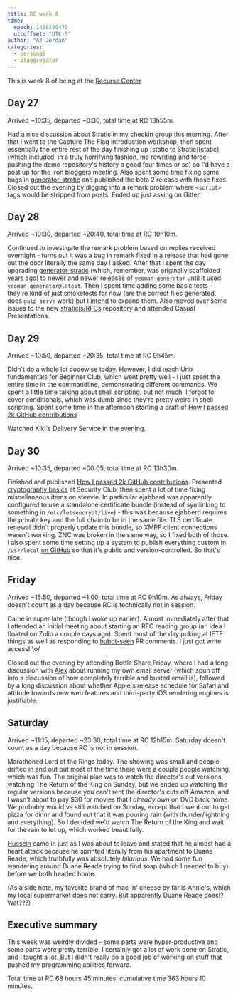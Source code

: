 ```yaml
---
title: RC week 8
time:
  epoch: 1488395479
  utcoffset: "UTC-5"
author: "AJ Jordan"
categories:
  - personal
  - blaggregator
---
```


This is week 8 of being at the [Recurse Center][]. 

<script async defer src="https://www.recurse-scout.com/loader.js?t=3d49e64361d4b897ffd2fd56dcd93ca4"></script>

## Day 27

Arrived ~10:35, departed ~0:30, total time at RC 13h55m.

Had a nice discussion about Stratic in my checkin group this morning. After that I went to the Capture The Flag introduction workshop, then spent essentially the entire rest of the day finishing up [static to Stratic][static] (which included, in a truly horrifying fashion, me rewriting and force-pushing the demo repository's history a good four times or so) so I'd have a post up for the iron bloggers meeting. Also spent some time fixing some bugs in [generator-stratic][] and published the beta 2 release with those fixes. Closed out the evening by digging into a remark problem where `<script>` tags would be stripped from posts. Ended up just asking on Gitter.

## Day 28

Arrived ~10:30, departed ~20:40, total time at RC 10h10m.

Continued to investigate the remark problem based on replies received overnight - turns out it was a bug in remark fixed in a release that had gone out the door literally the same day I asked. After that I spent the day upgrading [generator-stratic][] (which, remember, was originally scaffolded [years ago][]) to newer and newer releases of `yeoman-generator` until it used `yeoman-generator@latest`. Then I spent time adding some basic tests - they're kind of just smoketests for now (are the correct files generated, does `gulp serve` work) but I [intend][] to expand them. Also moved over some issues to the new [straticjs/RFCs][rfcs] repository and attended Casual Presentations.

## Day 29

Arrived ~10:50, departed ~20:35, total time at RC 9h45m.

Didn't do a whole lot codewise today. However, I did teach Unix fundamentals for Beginner Club, which went pretty well - I just spent the entire time in the commandline, demonstrating different commands. We spent a little time talking about shell scripting, but not much. I forgot to cover conditionals, which was dumb since they're pretty weird in shell scripting. Spent some time in the afternoon starting a draft of [How I passed 2k GitHub contributions][2k]

Watched Kiki's Delivery Service in the evening.

## Day 30

Arrived ~10:35, departed ~00:05, total time at RC 13h30m.

Finished and published [How I passed 2k GitHub contributions][2k]. Presented [cryptography basics][] at Security Club, then spent a lot of time fixing miscellaneous items on steevie. In particular ejabberd was apparently configured to use a standalone certificate bundle (instead of symlinking to something in `/etc/letsencrypt/live`) - this was because ejabberd requires the private key and the full chain to be in the same file. TLS certificate renewal didn't properly update this bundle, so XMPP client connections weren't working. ZNC was broken in the same way, so I fixed both of those. I also spent some time setting up a system to publish everything custom in `/usr/local` [on GitHub][usrlocal] so that it's public and version-controlled. So that's nice.

## Friday

Arrived ~15:50, departed ~1:00, total time at RC 9h10m. As always, Friday doesn't count as a day because RC is technically not in session.

Came in super late (though I woke up earlier). Almost immediately after that I attended an initial meeting about starting an RFC reading group (an idea I floated on Zulip a couple days ago). Spent most of the day poking at IETF things as well as responding to [hubot-seen][] PR comments. I just got write access! \o/

Closed out the evening by attending Bottle Share Friday, where I had a long discussion with [Alex][] about running my own email server (which spun off into a discussion of how completely terrible and busted email is), followed by a long discussion about whether Apple's release schedule for Safari and attitude towards new web features and third-party iOS rendering engines is justifiable.

## Saturday

Arrived ~11:15, departed ~23:30, total time at RC 12h15m. Saturday doesn't count as a day because RC is not in session.

Marathoned Lord of the Rings today. The showing was small and people drifted in and out but most of the time there were a couple people watching, which was fun. The original plan was to watch the director's cut versions, watching The Return of the King on Sunday, but we ended up watching the regular versions because you can't rent the director's cuts off Amazon, and I wasn't about to pay $30 for movies that I _already own_ on DVD back home. We probably would've still watched on Sunday, except that I went out to get pizza for dinnr and found out that it was pouring rain (with thunder/lightning and everything). So I decided we'd watch The Return of the King and wait for the rain to let up, which worked beautifully.

[Hussein][] came in just as I was about to leave and stated that he almost had a heart attack because he sprinted literally from his apartment to Duane Reade, which truthfully was absolutely _hilarious_. We had some fun wandering around Duane Reade trying to find soap (which I needed to buy) before we both headed home.

(As a side note, my favorite brand of mac 'n' cheese by far is Annie's, which my local supermarket does not carry. But apparently Duane Reade does!? Wat???)

## Executive summary

This week was weirdly divided - some parts were hyper-productive and some parts were pretty terrible. I certainly got a lot of work done on Stratic, and I taught a lot. But I didn't really do a good job of working on stuff that pushed my programming abilities forward.

Total time at RC 68 hours 45 minutes; cumulative time 363 hours 10 minutes.

 [Recurse Center]: https://recurse.com
 [static to Stratic]: https://strugee.net/blog/2017/02/static-to-stratic
 [generator-stratic]: https://github.com/straticjs/generator-stratic
 [years ago]: https://strugee.net/blog/2014/12/new-blog-new-site
 [intend]: https://github.com/straticjs/generator-stratic/issues/11
 [rfcs]: https://github.com/straticjs/RFCs
 [2k]: https://strugee.net/blog/2017/02/how-i-passed-2k-github-contributions
 [cryptography basics]: https://strugee.net/presentation-cryptography-basics
 [usrlocal]: https://github.com/strugee/steevie-usr-local
 [hubot-seen]: https://github.com/hubot-scripts/hubot-seen
 [Alex]: http://www.aberke.com/
 [Hussein]: https://github.com/Husseinfarah93

